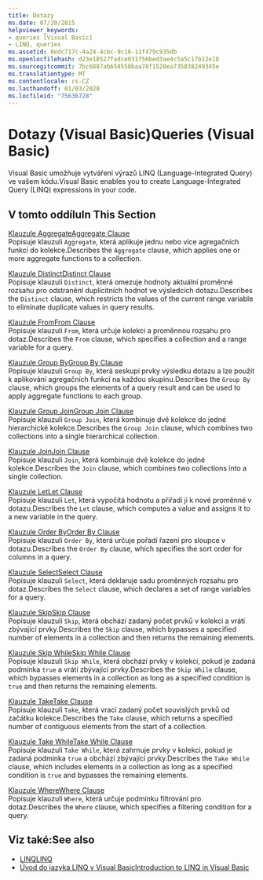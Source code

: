```yaml
---
title: Dotazy
ms.date: 07/20/2015
helpviewer_keywords:
- queries [Visual Basic]
- LINQ, queries
ms.assetid: 8edc717c-4a24-4cbc-9c16-11f479c935db
ms.openlocfilehash: d23e18527fadce031f56bed3ae4c5a5c17b12e18
ms.sourcegitcommit: 7bc6887ab658550baa78f1520ea735838249345e
ms.translationtype: MT
ms.contentlocale: cs-CZ
ms.lasthandoff: 01/03/2020
ms.locfileid: "75636728"
---
```

# <a name="queries-visual-basic"></a><span data-ttu-id="831d4-102">Dotazy (Visual Basic)</span><span class="sxs-lookup"><span data-stu-id="831d4-102">Queries (Visual Basic)</span></span>
<span data-ttu-id="831d4-103">Visual Basic umožňuje vytváření výrazů LINQ (Language-Integrated Query) ve vašem kódu.</span><span class="sxs-lookup"><span data-stu-id="831d4-103">Visual Basic enables you to create Language-Integrated Query (LINQ) expressions in your code.</span></span>  
  
## <a name="in-this-section"></a><span data-ttu-id="831d4-104">V tomto oddílu</span><span class="sxs-lookup"><span data-stu-id="831d4-104">In This Section</span></span>  
 [<span data-ttu-id="831d4-105">Klauzule Aggregate</span><span class="sxs-lookup"><span data-stu-id="831d4-105">Aggregate Clause</span></span>](../../../visual-basic/language-reference/queries/aggregate-clause.md)  
 <span data-ttu-id="831d4-106">Popisuje klauzuli `Aggregate`, která aplikuje jednu nebo více agregačních funkcí do kolekce.</span><span class="sxs-lookup"><span data-stu-id="831d4-106">Describes the `Aggregate` clause, which applies one or more aggregate functions to a collection.</span></span>  
  
 [<span data-ttu-id="831d4-107">Klauzule Distinct</span><span class="sxs-lookup"><span data-stu-id="831d4-107">Distinct Clause</span></span>](../../../visual-basic/language-reference/queries/distinct-clause.md)  
 <span data-ttu-id="831d4-108">Popisuje klauzuli `Distinct`, která omezuje hodnoty aktuální proměnné rozsahu pro odstranění duplicitních hodnot ve výsledcích dotazu.</span><span class="sxs-lookup"><span data-stu-id="831d4-108">Describes the `Distinct` clause, which restricts the values of the current range variable to eliminate duplicate values in query results.</span></span>  
  
 [<span data-ttu-id="831d4-109">Klauzule From</span><span class="sxs-lookup"><span data-stu-id="831d4-109">From Clause</span></span>](../../../visual-basic/language-reference/queries/from-clause.md)  
 <span data-ttu-id="831d4-110">Popisuje klauzuli `From`, která určuje kolekci a proměnnou rozsahu pro dotaz.</span><span class="sxs-lookup"><span data-stu-id="831d4-110">Describes the `From` clause, which specifies a collection and a range variable for a query.</span></span>  
  
 [<span data-ttu-id="831d4-111">Klauzule Group By</span><span class="sxs-lookup"><span data-stu-id="831d4-111">Group By Clause</span></span>](../../../visual-basic/language-reference/queries/group-by-clause.md)  
 <span data-ttu-id="831d4-112">Popisuje klauzuli `Group By`, která seskupí prvky výsledku dotazu a lze použít k aplikování agregačních funkcí na každou skupinu.</span><span class="sxs-lookup"><span data-stu-id="831d4-112">Describes the `Group By` clause, which groups the elements of a query result and can be used to apply aggregate functions to each group.</span></span>  
  
 [<span data-ttu-id="831d4-113">Klauzule Group Join</span><span class="sxs-lookup"><span data-stu-id="831d4-113">Group Join Clause</span></span>](../../../visual-basic/language-reference/queries/group-join-clause.md)  
 <span data-ttu-id="831d4-114">Popisuje klauzuli `Group Join`, která kombinuje dvě kolekce do jedné hierarchické kolekce.</span><span class="sxs-lookup"><span data-stu-id="831d4-114">Describes the `Group Join` clause, which combines two collections into a single hierarchical collection.</span></span>  
  
 [<span data-ttu-id="831d4-115">Klauzule Join</span><span class="sxs-lookup"><span data-stu-id="831d4-115">Join Clause</span></span>](../../../visual-basic/language-reference/queries/join-clause.md)  
 <span data-ttu-id="831d4-116">Popisuje klauzuli `Join`, která kombinuje dvě kolekce do jedné kolekce.</span><span class="sxs-lookup"><span data-stu-id="831d4-116">Describes the `Join` clause, which combines two collections into a single collection.</span></span>  
  
 [<span data-ttu-id="831d4-117">Klauzule Let</span><span class="sxs-lookup"><span data-stu-id="831d4-117">Let Clause</span></span>](../../../visual-basic/language-reference/queries/let-clause.md)  
 <span data-ttu-id="831d4-118">Popisuje klauzuli `Let`, která vypočítá hodnotu a přiřadí ji k nové proměnné v dotazu.</span><span class="sxs-lookup"><span data-stu-id="831d4-118">Describes the `Let` clause, which computes a value and assigns it to a new variable in the query.</span></span>  
  
 [<span data-ttu-id="831d4-119">Klauzule Order By</span><span class="sxs-lookup"><span data-stu-id="831d4-119">Order By Clause</span></span>](../../../visual-basic/language-reference/queries/order-by-clause.md)  
 <span data-ttu-id="831d4-120">Popisuje klauzuli `Order By`, která určuje pořadí řazení pro sloupce v dotazu.</span><span class="sxs-lookup"><span data-stu-id="831d4-120">Describes the `Order By` clause, which specifies the sort order for columns in a query.</span></span>  
  
 [<span data-ttu-id="831d4-121">Klauzule Select</span><span class="sxs-lookup"><span data-stu-id="831d4-121">Select Clause</span></span>](../../../visual-basic/language-reference/queries/select-clause.md)  
 <span data-ttu-id="831d4-122">Popisuje klauzuli `Select`, která deklaruje sadu proměnných rozsahu pro dotaz.</span><span class="sxs-lookup"><span data-stu-id="831d4-122">Describes the `Select` clause, which declares a set of range variables for a query.</span></span>  
  
 [<span data-ttu-id="831d4-123">Klauzule Skip</span><span class="sxs-lookup"><span data-stu-id="831d4-123">Skip Clause</span></span>](../../../visual-basic/language-reference/queries/skip-clause.md)  
 <span data-ttu-id="831d4-124">Popisuje klauzuli `Skip`, která obchází zadaný počet prvků v kolekci a vrátí zbývající prvky.</span><span class="sxs-lookup"><span data-stu-id="831d4-124">Describes the `Skip` clause, which bypasses a specified number of elements in a collection and then returns the remaining elements.</span></span>  
  
 [<span data-ttu-id="831d4-125">Klauzule Skip While</span><span class="sxs-lookup"><span data-stu-id="831d4-125">Skip While Clause</span></span>](../../../visual-basic/language-reference/queries/skip-while-clause.md)  
 <span data-ttu-id="831d4-126">Popisuje klauzuli `Skip While`, která obchází prvky v kolekci, pokud je zadaná podmínka `true` a vrátí zbývající prvky.</span><span class="sxs-lookup"><span data-stu-id="831d4-126">Describes the `Skip While` clause, which bypasses elements in a collection as long as a specified condition is `true` and then returns the remaining elements.</span></span>  
  
 [<span data-ttu-id="831d4-127">Klauzule Take</span><span class="sxs-lookup"><span data-stu-id="831d4-127">Take Clause</span></span>](../../../visual-basic/language-reference/queries/take-clause.md)  
 <span data-ttu-id="831d4-128">Popisuje klauzuli `Take`, která vrací zadaný počet souvislých prvků od začátku kolekce.</span><span class="sxs-lookup"><span data-stu-id="831d4-128">Describes the `Take` clause, which returns a specified number of contiguous elements from the start of a collection.</span></span>  
  
 [<span data-ttu-id="831d4-129">Klauzule Take While</span><span class="sxs-lookup"><span data-stu-id="831d4-129">Take While Clause</span></span>](../../../visual-basic/language-reference/queries/take-while-clause.md)  
 <span data-ttu-id="831d4-130">Popisuje klauzuli `Take While`, která zahrnuje prvky v kolekci, pokud je zadaná podmínka `true` a obchází zbývající prvky.</span><span class="sxs-lookup"><span data-stu-id="831d4-130">Describes the `Take While` clause, which includes elements in a collection as long as a specified condition is `true` and bypasses the remaining elements.</span></span>  
  
 [<span data-ttu-id="831d4-131">Klauzule Where</span><span class="sxs-lookup"><span data-stu-id="831d4-131">Where Clause</span></span>](../../../visual-basic/language-reference/queries/where-clause.md)  
 <span data-ttu-id="831d4-132">Popisuje klauzuli `Where`, která určuje podmínku filtrování pro dotaz.</span><span class="sxs-lookup"><span data-stu-id="831d4-132">Describes the `Where` clause, which specifies a filtering condition for a query.</span></span>  
  
## <a name="see-also"></a><span data-ttu-id="831d4-133">Viz také:</span><span class="sxs-lookup"><span data-stu-id="831d4-133">See also</span></span>

- [<span data-ttu-id="831d4-134">LINQ</span><span class="sxs-lookup"><span data-stu-id="831d4-134">LINQ</span></span>](../../../visual-basic/programming-guide/language-features/linq/index.md)
- [<span data-ttu-id="831d4-135">Úvod do jazyka LINQ v Visual Basic</span><span class="sxs-lookup"><span data-stu-id="831d4-135">Introduction to LINQ in Visual Basic</span></span>](../../../visual-basic/programming-guide/language-features/linq/introduction-to-linq.md)
